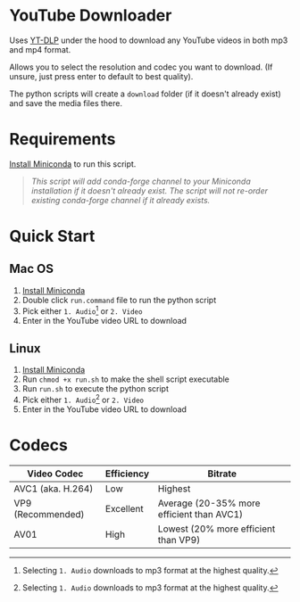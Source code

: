 # YouTube Downloader
Uses [YT-DLP](https://github.com/yt-dlp/yt-dlp) under the hood to download any YouTube videos in both mp3 and mp4 format.

Allows you to select the resolution and codec you want to download. (If unsure, just press enter to default to best quality).

The python scripts will create a `download` folder (if it doesn't already exist) and save the media files there.

# Requirements
[Install Miniconda](https://docs.anaconda.com/free/miniconda/miniconda-install/) to run this script.

> *This script will add conda-forge channel to your Miniconda installation if it doesn't already exist. The script will not re-order existing conda-forge channel if it already exists.*

# Quick Start
## Mac OS
1. [Install Miniconda](https://docs.anaconda.com/free/miniconda/miniconda-install/)
2. Double click `run.command` file to run the python script
3. Pick either `1. Audio`[^1] or `2. Video`
4. Enter in the YouTube video URL to download

## Linux
1. [Install Miniconda](https://docs.anaconda.com/free/miniconda/miniconda-install/)
2. Run `chmod +x run.sh` to make the shell script executable
3. Run `run.sh` to execute the python script
4. Pick either `1. Audio`[^1] or `2. Video`
5. Enter in the YouTube video URL to download


# Codecs

|    Video Codec    | Efficiency   | Bitrate                                   |
| ----------------- | ------------ | ----------------------------------------- |
| AVC1 (aka. H.264) | Low          | Highest                                   |
| VP9 (Recommended) | Excellent    | Average (20-35% more efficient than AVC1) |
| AV01              | High         | Lowest (20% more efficient than VP9)      |


[^1]: Selecting `1. Audio` downloads to mp3 format at the highest quality.

